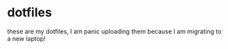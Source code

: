# dotfiles
these are my dotfiles, I am panic uploading them because I am migrating to a new laptop!
